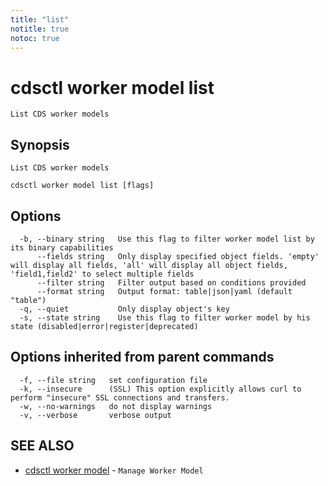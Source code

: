 ```yaml
---
title: "list"
notitle: true
notoc: true
---
```

# cdsctl worker model list

`List CDS worker models`

## Synopsis

`List CDS worker models`

```
cdsctl worker model list [flags]
```

## Options

```
  -b, --binary string   Use this flag to filter worker model list by its binary capabilities
      --fields string   Only display specified object fields. 'empty' will display all fields, 'all' will display all object fields, 'field1,field2' to select multiple fields
      --filter string   Filter output based on conditions provided
      --format string   Output format: table|json|yaml (default "table")
  -q, --quiet           Only display object's key
  -s, --state string    Use this flag to filter worker model by his state (disabled|error|register|deprecated)
```

## Options inherited from parent commands

```
  -f, --file string   set configuration file
  -k, --insecure      (SSL) This option explicitly allows curl to perform "insecure" SSL connections and transfers.
  -w, --no-warnings   do not display warnings
  -v, --verbose       verbose output
```

## SEE ALSO

* [cdsctl worker model](/docs/components/cdsctl/worker/model/)	 - `Manage Worker Model`

